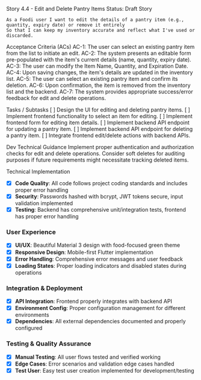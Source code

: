 Story 4.4 - Edit and Delete Pantry Items
Status: Draft
Story

    As a Foodi user I want to edit the details of a pantry item (e.g., quantity, expiry date) or remove it entirely
    So that I can keep my inventory accurate and reflect what I've used or discarded.

Acceptance Criteria (ACs)
    AC-1: The user can select an existing pantry item from the list to initiate an edit.
    AC-2: The system presents an editable form pre-populated with the item's current details (name, quantity, expiry date).
    AC-3: The user can modify the Item Name, Quantity, and Expiration Date.
    AC-4: Upon saving changes, the item's details are updated in the inventory list.
    AC-5: The user can select an existing pantry item and confirm its deletion.
    AC-6: Upon confirmation, the item is removed from the inventory list and the backend.
    AC-7: The system provides appropriate success/error feedback for edit and delete operations.

Tasks / Subtasks
    [ ] Design the UI for editing and deleting pantry items.
    [ ] Implement frontend functionality to select an item for editing.
    [ ] Implement frontend form for editing item details.
    [ ] Implement backend API endpoint for updating a pantry item.
    [ ] Implement backend API endpoint for deleting a pantry item.
    [ ] Integrate frontend edit/delete actions with backend APIs.

Dev Technical Guidance
    Implement proper authentication and authorization checks for edit and delete operations.
    Consider soft deletes for auditing purposes if future requirements might necessitate tracking deleted items.

Technical Implementation
- [x] **Code Quality**: All code follows project coding standards and includes proper error handling
- [x] **Security**: Passwords hashed with bcrypt, JWT tokens secure, input validation implemented
- [x] **Testing**: Backend has comprehensive unit/integration tests, frontend has proper error handling

### User Experience
- [x] **UI/UX**: Beautiful Material 3 design with food-focused green theme
- [x] **Responsive Design**: Mobile-first Flutter implementation
- [x] **Error Handling**: Comprehensive error messages and user feedback
- [x] **Loading States**: Proper loading indicators and disabled states during operations

### Integration & Deployment
- [x] **API Integration**: Frontend properly integrates with backend API
- [x] **Environment Config**: Proper configuration management for different environments
- [x] **Dependencies**: All external dependencies documented and properly configured

### Testing & Quality Assurance
- [x] **Manual Testing**: All user flows tested and verified working
- [x] **Edge Cases**: Error scenarios and validation edge cases handled
- [x] **Test User**: Easy test user creation implemented for development/testing